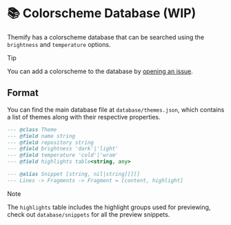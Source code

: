 # 📚 Colorscheme Database (WIP)

Themify has a colorscheme database that can be searched using the `brightness` and `temperature` options.

> [!TIP]
> You can add a colorscheme to the database by [opening an issue](https://github.com/LmanTW/themify.nvim/issues/new/choose).

## Format

You can find the main database file at `database/themes.json`, which contains a list of themes along with their respective properties.

```lua
--- @class Theme
--- @field name string
--- @field repository string
--- @field brightness 'dark'|'light'
--- @field temperature 'cold'|'wram'
--- @field highlights table<string, any>

--- @alias Snippet [string, nil|string][][]
--- Lines -> Fragments -> Fragment = [content, highlight]
```

> [!NOTE]
> The `highlights` table includes the highlight groups used for previewing, check out `database/snippets` for all the preview snippets.
